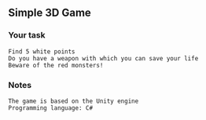 ## Simple 3D Game
### Your task
```
Find 5 white points
Do you have a weapon with which you can save your life
Beware of the red monsters!
```
### Notes
```
The game is based on the Unity engine
Programming language: C#
```